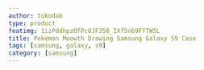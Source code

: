 ```yaml
---
author: tokodab
type: product
featimg: 1izPddhpzOfPc0JF350_IXf5n69FfTW5L
title: Pokemon Meowth Drawing Samsung Galaxy S9 Case
tags: [samsung, galaxy, s9]
category: [samsung]
---
```

